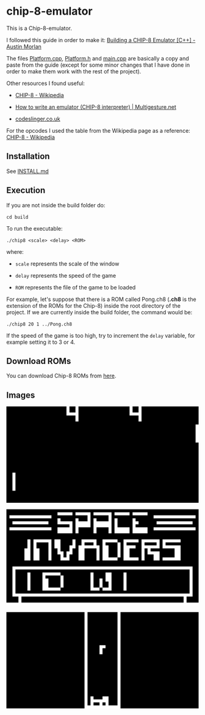 # chip-8-emulator

This is a Chip-8-emulator.

I followed this guide in order to make it: [Building a CHIP-8 Emulator [C&#43;&#43;] - Austin Morlan](https://austinmorlan.com/posts/chip8_emulator/)

The files [Platform.cpp](src/Platform.cpp), [Platform.h](src/Platform.h) and [main.cpp](src/main.cpp) are basically a copy and paste from the guide (except for some minor changes that I have done in order to make them work with the rest of the project).

Other resources I found useful:

- [CHIP-8 - Wikipedia](https://en.wikipedia.org/wiki/CHIP-8)

- [How to write an emulator (CHIP-8 interpreter) | Multigesture.net](https://multigesture.net/articles/how-to-write-an-emulator-chip-8-interpreter/)

- [codeslinger.co.uk](http://www.codeslinger.co.uk/pages/projects/chip8.html)

For the opcodes I used the table from the Wikipedia page as a reference: [CHIP-8 - Wikipedia](https://en.wikipedia.org/wiki/CHIP-8#Opcode_table)

## Installation

See [INSTALL.md](INSTALL.md)

## Execution

If you are not inside the build folder do:

```shell
cd build
```

To run the executable:

```shell
./chip8 <scale> <delay> <ROM>
```

where:

- `scale` represents the scale of the window

- `delay` represents the speed of the game

- `ROM` represents the file of the game to be loaded

For example, let's suppose that there is a ROM called Pong.ch8 (**.ch8** is the extension of the ROMs for the Chip-8) inside the root directory of the project. If we are currently inside the build folder, the command would be:

```shell
./chip8 20 1 ../Pong.ch8
```

If the speed of the game is too high, try to increment the `delay` variable, for example setting it to 3 or 4.

## Download ROMs

You can download Chip-8 ROMs from [here](https://github.com/dmatlack/chip8/tree/master/roms/games).

## Images

![pong](docs/pong.png)

![space_invaders](docs/space_invaders.png)

![tetris](docs/tetris.png)
